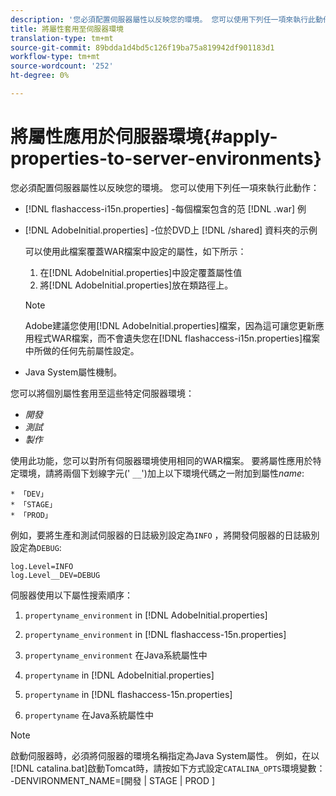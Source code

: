```yaml
---
description: '您必須配置伺服器屬性以反映您的環境。 您可以使用下列任一項來執行此動作 '
title: 將屬性套用至伺服器環境
translation-type: tm+mt
source-git-commit: 89bdda1d4bd5c126f19ba75a819942df901183d1
workflow-type: tm+mt
source-wordcount: '252'
ht-degree: 0%

---
```



# 將屬性應用於伺服器環境{#apply-properties-to-server-environments}

您必須配置伺服器屬性以反映您的環境。 您可以使用下列任一項來執行此動作：

* [!DNL flashaccess-i15n.properties] -每個檔案包含的范 [!DNL .war] 例

* [!DNL AdobeInitial.properties] -位於DVD上 [!DNL /shared] 資料夾的示例

   可以使用此檔案覆蓋WAR檔案中設定的屬性，如下所示：

   1. 在[!DNL AdobeInitial.properties]中設定覆蓋屬性值
   1. 將[!DNL AdobeInitial.properties]放在類路徑上。

   >[!NOTE]
   >
   >Adobe建議您使用[!DNL AdobeInitial.properties]檔案，因為這可讓您更新應用程式WAR檔案，而不會遺失您在[!DNL flashaccess-i15n.properties]檔案中所做的任何先前屬性設定。

* Java System屬性機制。

您可以將個別屬性套用至這些特定伺服器環境：

* *開發*
* *測試*
* *製作*

使用此功能，您可以對所有伺服器環境使用相同的WAR檔案。 要將屬性應用於特定環境，請將兩個下划線字元(&#39; `__`&#39;)加上以下環境代碼之一附加到屬性&#x200B;*name*:

    * 「DEV」
    * 「STAGE」
    * 「PROD」

<!--<a id="example_A7A58E3EE8DA4114B4F7A9EEB69D50CA"></a>-->

例如，要將生產和測試伺服器的日誌級別設定為`INFO` ，將開發伺服器的日誌級別設定為`DEBUG`:

```
log.Level=INFO  
log.Level__DEV=DEBUG 
```

伺服器使用以下屬性搜索順序：

1. `propertyname_environment` in  [!DNL AdobeInitial.properties]

1. `propertyname_environment` in  [!DNL flashaccess-15n.properties]

1. `propertyname_environment` 在Java系統屬性中
1. `propertyname` in  [!DNL AdobeInitial.properties]

1. `propertyname` in  [!DNL flashaccess-15n.properties]

1. `propertyname` 在Java系統屬性中

>[!NOTE]
>
>啟動伺服器時，必須將伺服器的環境名稱指定為Java System屬性。 例如，在以[!DNL catalina.bat]啟動Tomcat時，請按如下方式設定`CATALINA_OPTS`環境變數：
>-DENVIRONMENT_NAME=[開發 | STAGE | PROD ]
